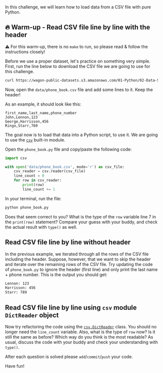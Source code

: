 In this challenge, we will learn how to load data from a CSV file with pure Python.

## 🔥 Warm-up - Read CSV file line by line with the header

⚠️ For this warm-up, there is no `make` to run, so please read & follow the instructions closely!

Before we use a proper dataset, let's practice on something very simple. First, run the line below to download the CSV file we are going to use for this challenge.

```bash
curl https://wagon-public-datasets.s3.amazonaws.com/01-Python/02-Data-Sourcing/phone_book.csv > data/phone_book.csv
```

Now, open the `data/phone_book.csv` file and add some lines to it. Keep the header!

As an example, it should look like this:

```csv
first_name,last_name,phone_number
John,Lennon,123
George,Harrisson,456
Ringo,Starr,789
```

The goal now is to load that data into a Python script, to use it. We are going to use the [`csv`](https://docs.python.org/3/library/csv.html) built-in module.

Open the `phone_book.py` file and copy/paste the following code:

```python
import csv

with open('data/phone_book.csv', mode='r') as csv_file:
    csv_reader = csv.reader(csv_file)
    line_count = 0
    for row in csv_reader:
        print(row)
        line_count += 1
```

In your terminal, run the file:

```bash
python phone_book.py
```

Does that seem correct to you? What is the type of the `row` variable line 7 in the `print(row)` statement? Compare your guess with your buddy, and check the actual result with `type()` as well.


## Read CSV file line by line without header

In the previous example, we iterated through all the rows of the CSV file including the header. Suppose, however, that we want to skip the header and iterate over the remaining rows of the CSV file.
Try updating the code of `phone_book.py` to ignore the header (first line) and only print the last name + phone number. This is the output you should get:

```bash
Lennon: 123
Harrisson: 456
Starr: 789
```

## Read CSV file line by line using `csv` module `DictReader` object

Now try refactoring the code using the [`csv.DictReader`](https://docs.python.org/3/library/csv.html#csv.DictReader) class. You should no longer need the `line_count` variable. Also, what is the type of `row` now? Is it still the same as before? Which way do you think is the most readable? As usual, discuss the code with your buddy and check your understanding with `type()`.

After each question is solved please `add`/`commit`/`push` your code.

Have fun!
